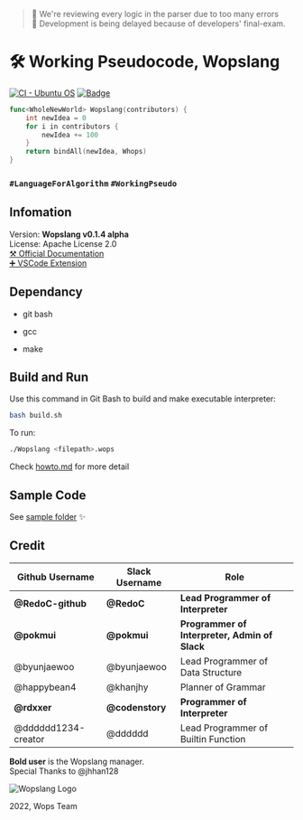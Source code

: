 > :construction: We're reviewing every logic in the parser due to too many errors  
> 📣 Development is being delayed because of developers' final-exam.
# :hammer_and_wrench: Working Pseudocode, Wopslang

[![CI - Ubuntu OS](https://github.com/Wopslang/Wops/actions/workflows/ubuntu.yml/badge.svg)](https://github.com/Wopslang/Wops/actions/workflows/ubuntu.yml)
[![Badge](https://img.shields.io/badge/Slack-Join_our_chat-critical.svg?link=https://join.slack.com/t/wopslangcommunity/shared_invite/zt-nkcy12cy-n8YlAPnOT~ErPODF6k3jOw&logo=slack)](https://join.slack.com/t/wopslangcommunity/shared_invite/zt-nkcy12cy-n8YlAPnOT~ErPODF6k3jOw)

```go
func<WholeNewWorld> Wopslang(contributors) {
    int newIdea = 0
    for i in contributors {
        newIdea += 100
    }
    return bindAll(newIdea, Whops)
}
```

### `#LanguageForAlgorithm` `#WorkingPseudo`

## Infomation

Version: **Wopslang v0.1.4 alpha**  
License: Apache License 2.0  
[⚒️ Official Documentation](./doc/README.md)  
[➕ VSCode Extension](https://github.com/Wopslang/vscode-wops)

## Dependancy

- git bash

- gcc

- make

## Build and Run

Use this command in Git Bash to build and make executable interpreter:

```bash
bash build.sh
```

To run:

```bash
./Wopslang <filepath>.wops
```

Check [howto.md](doc/howto.md) for more detail

## Sample Code

See [sample folder](./sample) :sparkles:

## Credit 

|Github Username|Slack Username|Role|
|---|---|---|
|**@RedoC-github**|**@RedoC**|**Lead Programmer of Interpreter**|
|**@pokmui**|**@pokmui**|**Programmer of Interpreter, Admin of Slack**|
|@byunjaewoo|@byunjaewoo|Lead Programmer of Data Structure
|@happybean4|@khanjhy|Planner of Grammar|
|**@rdxxer**|**@codenstory**|**Programmer of Interpreter**|
|@dddddd1234-creator|@dddddd|Lead Programmer of Builtin Function|

**Bold user** is the Wopslang manager.  
Special Thanks to @jhhan128

![Wopslang Logo](https://emoji.slack-edge.com/T01MFM2TJ07/wopsfull/7fe35e7cbecd2d4d.png)

2022, Wops Team
